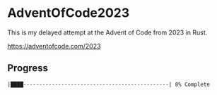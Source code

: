 # AdventOfCode2023

This is my delayed attempt at the Advent of Code from 2023 in Rust.

https://adventofcode.com/2023

## Progress

    |████----------------------------------------------| 8% Complete
